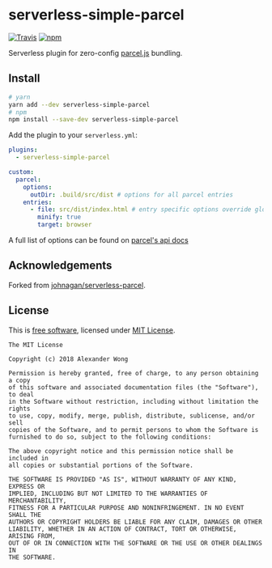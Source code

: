 # serverless-simple-parcel

[![Travis](https://shields.alexander-wong.com/travis/awwong1/serverless-simple-parcel.svg?style=flat-square)](https://travis-ci.org/awwong1/serverless-simple-parcel)
[![npm](https://shields.alexander-wong.com/npm/v/serverless-simple-parcel.svg?style=flat-square)](https://www.npmjs.com/package/serverless-simple-parcel)

Serverless plugin for zero-config [parcel.js](https://parceljs.org/) bundling.

## Install

```bash
# yarn
yarn add --dev serverless-simple-parcel
# npm
npm install --save-dev serverless-simple-parcel
```

Add the plugin to your `serverless.yml`:

```yml
plugins:
  - serverless-simple-parcel

custom:
  parcel:
    options:
      outDir: .build/src/dist # options for all parcel entries
    entries:
      - file: src/dist/index.html # entry specific options override global options
        minify: true
        target: browser
```

A full list of options can be found on [parcel's api docs](https://parceljs.org/api.html)

## Acknowledgements

Forked from [johnagan/serverless-parcel](https://github.com/johnagan/serverless-parcel).

## License

This is [free software](https://www.gnu.org/philosophy/free-sw.en.html), licensed under [MIT License](LICENSE.md).

```text
The MIT License

Copyright (c) 2018 Alexander Wong

Permission is hereby granted, free of charge, to any person obtaining a copy
of this software and associated documentation files (the "Software"), to deal
in the Software without restriction, including without limitation the rights
to use, copy, modify, merge, publish, distribute, sublicense, and/or sell
copies of the Software, and to permit persons to whom the Software is
furnished to do so, subject to the following conditions:

The above copyright notice and this permission notice shall be included in
all copies or substantial portions of the Software.

THE SOFTWARE IS PROVIDED "AS IS", WITHOUT WARRANTY OF ANY KIND, EXPRESS OR
IMPLIED, INCLUDING BUT NOT LIMITED TO THE WARRANTIES OF MERCHANTABILITY,
FITNESS FOR A PARTICULAR PURPOSE AND NONINFRINGEMENT. IN NO EVENT SHALL THE
AUTHORS OR COPYRIGHT HOLDERS BE LIABLE FOR ANY CLAIM, DAMAGES OR OTHER
LIABILITY, WHETHER IN AN ACTION OF CONTRACT, TORT OR OTHERWISE, ARISING FROM,
OUT OF OR IN CONNECTION WITH THE SOFTWARE OR THE USE OR OTHER DEALINGS IN
THE SOFTWARE.
```

